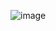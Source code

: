 ![image](https://user-images.githubusercontent.com/52950376/236680707-cdd14de7-db5e-4d2e-ae9f-99e92a160bf6.png)
